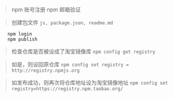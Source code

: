 >npm 账号注册
>npm 邮箱验证

>创建包文件
```js, package.json, readme.md```

```
    npm login
    npm publish
```
>检查仓库是否被设成了淘宝镜像库
```npm config get registry```

>如是，则设回原仓库
```npm config set registry = http://registry.npmjs.org```

>如发布成功，则再次将仓库地址设为淘宝镜像地址
```npm config set registry=https://registry.npm.taobao.org/```